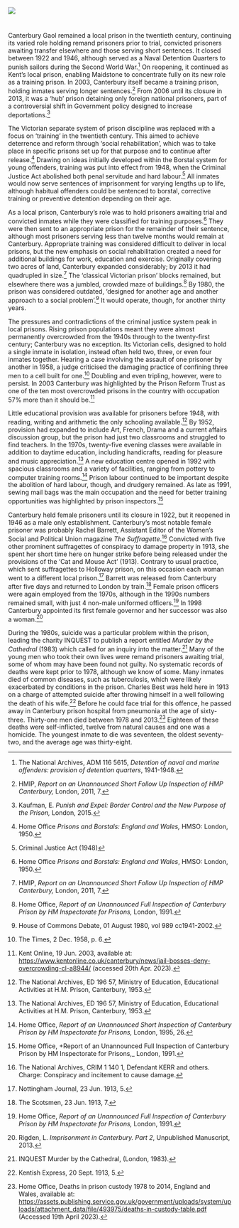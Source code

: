 <a href="https://juncture-digital.org"><img src="https://juncture-digital.org/images/ve-button.png"></a>
<param ve-config title="Canterbury Prison in the Twentieth Century" author="Dr Maryse Tennant" layout="vtl" 
banner="https://stor.artstor.org/stor/3fadae4a-6076-4ed2-8b19-620a22b35993">

<param ve-entity eid="Q213180" aliases="Maidstone">

#

Canterbury Gaol remained a local prison in the twentieth century, continuing its varied role holding remand prisoners prior to trial, convicted prisoners awaiting transfer elsewhere and those serving short sentences. It closed between 1922 and 1946, although served as a Naval Detention Quarters to punish sailors during the Second World War.[^ref1]  On reopening, it continued as Kent’s local prison, enabling Maidstone to concentrate fully on its new role as a training prison. In 2003, Canterbury itself became a training prison, holding inmates serving longer sentences.[^ref2]  From 2006 until its closure in 2013, it was a ‘hub’ prison detaining only foreign national prisoners, part of a controversial shift in Government policy designed to increase deportations.[^ref3] 
<param ve-image url="https://stor.artstor.org/stor/04b07dbb-e3b2-43d8-b9b3-265e9cff8737" label="Canterbury Prison" attribution="Michelle Crowther">

The Victorian separate system of prison discipline was replaced with a focus on ‘training’ in the twentieth century. This aimed to achieve deterrence and reform through ‘social rehabilitation’, which was to take place in specific prisons set up for that purpose and to continue after release.[^ref4]  Drawing on ideas initially developed within the Borstal system for young offenders, training was put into effect from 1948, when the Criminal Justice Act abolished both penal servitude and hard labour.[^ref5]  All inmates would now serve sentences of imprisonment for varying lengths up to life, although habitual offenders could be sentenced to borstal, corrective training or preventive detention depending on their age. 
<param ve-image url="https://stor.artstor.org/stor/6e9cc957-61b9-4342-b8e2-ef7ae7980680" label="Canterbury Prison" attribution="Michelle Crowther">

As a local prison, Canterbury’s role was to hold prisoners awaiting trial and convicted inmates while they were classified for training purposes.[^ref6] They were then sent to an appropriate prison for the remainder of their sentence, although most prisoners serving less than twelve months would remain at Canterbury. Appropriate training was considered difficult to deliver in local prisons, but the new emphasis on social rehabilitation created a need for additional buildings for work, education and exercise. Originally covering two acres of land, Canterbury expanded considerably; by 2013 it had quadrupled in size.[^ref7]  The ‘classical Victorian prison’ blocks remained, but elsewhere there was a jumbled, crowded maze of buildings.[^ref8]  By 1980, the prison was considered outdated, ‘designed for another age and another approach to a social problem’.[^ref9]  It would operate, though, for another thirty years.
<param ve-image url="https://stor.artstor.org/stor/fecd8053-d1de-48e1-a172-406f0c5e0145" label="Canterbury Prison, 2018" attribution="Michelle Crowther">

The pressures and contradictions of the criminal justice system peak in local prisons. Rising prison populations meant they were almost permanently overcrowded from the 1940s through to the twenty-first century; Canterbury was no exception. Its Victorian cells, designed to hold a single inmate in isolation, instead often held two, three, or even four inmates together. Hearing a case involving the assault of one prisoner by another in 1958, a judge criticised the damaging practice of confining three men to a cell built for one.[^ref10]  Doubling and even tripling, however, were to persist. In 2003 Canterbury was highlighted by the Prison Reform Trust as one of the ten most overcrowded prisons in the country with occupation 57% more than it should be.[^ref11]  
<param ve-image url="https://stor.artstor.org/stor/d3a73774-ffac-428e-8f47-9e0acee4507d" label="Hear my Voice, Canterbury Prison, 2018" attribution="Michelle Crowther">

Little educational provision was available for prisoners before 1948, with reading, writing and arithmetic the only schooling available.[^ref12]  By 1952, provision had expanded to include Art, French, Drama and a current affairs discussion group, but the prison had just two classrooms and struggled to find teachers. In the 1970s, twenty-five evening classes were available in addition to daytime education, including handicrafts, reading for pleasure and music appreciation.[^ref13]  A new education centre opened in 1992 with spacious classrooms and a variety of facilities, ranging from pottery to computer training rooms.[^ref14]  Prison labour continued to be important despite the abolition of hard labour, though, and drudgery remained. As late as 1991, sewing mail bags was the main occupation and the need for better training opportunities was highlighted by prison inspectors.[^ref15]  

Canterbury held female prisoners until its closure in 1922, but it reopened in 1946 as a male only establishment. Canterbury’s most notable female prisoner was probably Rachel Barrett, Assistant Editor of the Women’s Social and Political Union magazine _The Suffragette_.[^ref16] Convicted with five other prominent suffragettes of conspiracy to damage property in 1913, she spent her short time here on hunger strike before being released under the provisions of the ‘Cat and Mouse Act’ (1913). Contrary to usual practice, which sent suffragettes to Holloway prison, on this occasion each woman went to a different local prison.[^ref17] Barrett was released from Canterbury after five days and returned to London by train.[^ref18]  Female prison officers were again employed from the 1970s, although in the 1990s numbers remained small, with just 4 non-male uniformed officers.[^ref19]  In 1998 Canterbury appointed its first female governor and her successor was also a woman.[^ref20]  
<param ve-image url="https://upload.wikimedia.org/wikipedia/commons/4/43/Rachel_Barrett_-_Suffragette.png" label="Rachel Barrett - Suffragette" attribution="Lena Connell 1875-1949, Public domain, via Wikimedia Commons">

During the 1980s, suicide was a particular problem within the prison, leading the charity INQUEST to publish a report entitled _Murder by the Cathedral_ (1983) which called for an inquiry into the matter.[^ref21]  Many of the young men who took their own lives were remand prisoners awaiting trial, some of whom may have been found not guilty. No systematic records of deaths were kept prior to 1978, although we know of some. Many inmates died of common diseases, such as tuberculosis, which were likely exacerbated by conditions in the prison. Charles Best was held here in 1913 on a charge of attempted suicide after throwing himself in a well following the death of his wife.[^ref22] Before he could face trial for this offence, he passed away in Canterbury prison hospital from pneumonia at the age of sixty-three.  Thirty-one men died between 1978 and 2013.[^ref23]  Eighteen of these deaths were self-inflicted, twelve from natural causes and one was a homicide. The youngest inmate to die was seventeen, the oldest seventy-two, and the average age was thirty-eight. 
<param ve-image url="https://stor.artstor.org/stor/bb10361e-85f1-447a-a707-850b9cb1f6a5" label="Prison Bars, 2018" attribution="Michelle Crowther">

[^ref1]:  The National Archives, ADM 116 5615, _Detention of naval and marine offenders: provision of detention quarters_, 1941-1948.
[^ref2]:  HMIP, _Report on an Unannounced Short Follow Up Inspection of HMP Canterbury,_ London, 2011, 7.
[^ref3]:  Kaufman, E. _Punish and Expel: Border Control and the New Purpose of the Prison,_ London, 2015.
[^ref4]:  Home Office _Prisons and Borstals: England and Wales,_ HMSO: London, 1950.
[^ref5]:  Criminal Justice Act (1948)
[^ref6]:  Home Office _Prisons and Borstals: England and Wales_, HMSO: London, 1950.
[^ref7]:  HMIP, _Report on an Unannounced Short Follow Up Inspection of HMP Canterbury,_ London, 2011, 7.
[^ref8]:  Home Office, _Report of an Unannounced Full Inspection of Canterbury Prison by HM Inspectorate for Prisons,_ London, 1991.
[^ref9]:  House of Commons Debate, 01 August 1980, vol 989 cc1941-2002.
[^ref10]: The Times, 2 Dec. 1958, p. 6.
[^ref11]: Kent Online, 19 Jun. 2003, available at: https://www.kentonline.co.uk/canterbury/news/jail-bosses-deny-overcrowding-cl-a8944/ (accessed 20th Apr. 2023).
[^ref12]: The National Archives, ED 196 57, Ministry of Education, Educational Activities at H.M. Prison, Canterbury, 1953.
[^ref13]: The National Archives, ED 196 57, Ministry of Education, Educational Activities at H.M. Prison, Canterbury, 1953.
[^ref14]: Home Office, _Report of an Unannounced Short Inspection of Canterbury Prison by HM Inspectorate for Prisons,_ London, 1995, 26.
[^ref15]: Home Office, +Report of an Unannounced Full Inspection of Canterbury Prison by HM Inspectorate for Prisons,_ London, 1991.
[^ref16]: The National Archives, CRIM 1 140 1, Defendant KERR and others. Charge: Conspiracy and incitement to cause damage.
[^ref17]: Nottingham Journal, 23 Jun. 1913, 5.
[^ref18]: The Scotsmen, 23 Jun. 1913, 7.
[^ref19]: Home Office, _Report of an Unannounced Full Inspection of Canterbury Prison by HM Inspectorate for Prisons,_ London, 1991.
[^ref20]: Rigden, L. _Imprisonment in Canterbury. Part 2_, Unpublished Manuscript, 2013.
[^ref21]: INQUEST Murder by the Cathedral, (London, 1983).
[^ref22]: Kentish Express, 20 Sept. 1913, 5.
[^ref23]: Home Office, Deaths in prison custody 1978 to 2014, England and Wales, available at: https://assets.publishing.service.gov.uk/government/uploads/system/uploads/attachment_data/file/493975/deaths-in-custody-table.pdf (Accessed 19th April 2023).
